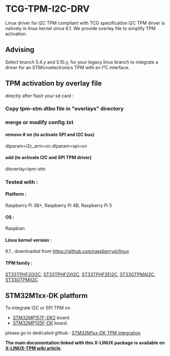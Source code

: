# TCG-TPM-I2C-DRV
Linux driver for I2C TPM compliant with TCG specification
I2C TPM driver is natively in linux kernel since 6.1.
We provide overlay file to simplify TPM activation.

## Advising
Select branch 5.4.y and 5.10.y, for your legacy linux branch to integrate a driver for an STMicroelectronics TPM with an I²C interface.

## TPM activation by overlay file

directly after flash your sd card :
### Copy tpm-stm.dtbo file in "overlays" directory 
### merge or modify config.txt
#### remove  # on (to activate SPI and I2C bus)
dtparam=i2c_arm=on
dtparam=spi=on
#### add (to activate I2C and SPI TPM driver)
dtoverlay=tpm-stm

### Tested with :

#### Platform :
Raspberry Pi 3B+, Raspberry Pi 4B, Raspberry Pi 5
#### OS : 
Raspbian 
#### Linux kernel version : 
6.1 , downloaded from https://github.com/raspberrypi/linux

#### TPM family :
[ST33TPHF20I2C](https://www.st.com/en/secure-mcus/st33tphf20i2c.html), [ST33TPHF2XI2C](https://www.st.com/en/secure-mcus/st33tphf2xi2c.html), [ST33TPHF2EI2C](https://www.st.com/en/secure-mcus/st33tphf2ei2c.html), [ST33GTPMAI2C](https://www.st.com/en/secure-mcus/st33gtpmai2c.html), [ST33GTPMII2C](https://www.st.com/en/secure-mcus/st33gtpmii2c.html)

## STM32M1xx-DK platform
To integrate I2C or SPI TPM on
- [STM32MP157F-DK2](https://www.st.com/en/evaluation-tools/stm32mp157f-dk2.html) board.
- [STM32MP135F-DK](https://www.st.com/en/evaluation-tools/stm32mp135f-dk.html) board.
  
please go to dedicated github :
[STM32M1xx-DK TPM integration](https://github.com/STMicroelectronics/meta-st-x-linux-tpm)

**The main documentation linked with this X-LINUX package is available on [X-LINUX-TPM wiki article](https://wiki.st.com/stm32mpu/wiki/X-LINUX-TPM_expansion_package).**


